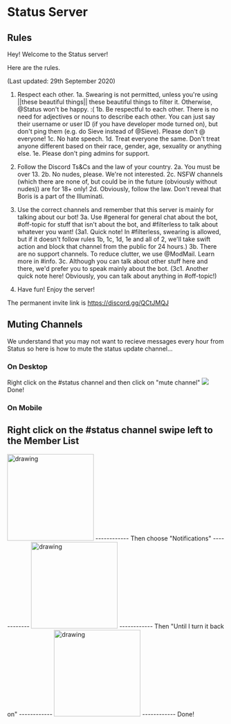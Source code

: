 # Status Server
## Rules
Hey! Welcome to the Status server!

Here are the rules.

(Last updated: 29th September 2020)

1. Respect each other.
1a. Swearing is not permitted, unless you're using ||these beautiful things|| these beautiful things to filter it. Otherwise, @Status won't be happy. :(
1b. Be respectful to each other. There is no need for adjectives or nouns to describe each other. You can just say their username or user ID (if you have developer mode turned on), but don't ping them (e.g. do Sieve instead of @Sieve). Please don't @ everyone!
1c. No hate speech.
1d. Treat everyone the same. Don't treat anyone different based on their race, gender, age, sexuality or anything else.
1e. Please don't ping admins for support. 

2. Follow the Discord Ts&Cs and the law of your country.
2a. You must be over 13.
2b. No nudes, please. We're not interested.
2c. NSFW channels (which there are none of, but could be in the future (obviously without nudes)) are for 18+ only!
2d. Obviously, follow the law. Don't reveal that Boris is a part of the Illuminati.

3. Use the correct channels and remember that this server is mainly for talking about our bot!
3a. Use #general for general chat about the bot, #off-topic for stuff that isn't about the bot, and #filterless to talk about whatever you want!
(3a1. Quick note! In #filterless, swearing is allowed, but if it doesn't follow rules 1b, 1c, 1d, 1e and all of 2, we'll take swift action and block that channel from the public for 24 hours.)
3b. There are no support channels. To reduce clutter, we use @ModMail. Learn more in #info.
3c. Although you can talk about other stuff here and there, we'd prefer you to speak mainly about the bot.
(3c1. Another quick note here! Obviously, you can talk about anything in #off-topic!)

4. Have fun! Enjoy the server!


The permanent invite link is https://discord.gg/QCtJMQJ

## Muting Channels
We understand that you may not want to recieve messages every hour from Status so here is how to mute the status update channel...

### On Desktop
Right click on the #status channel and then click on "mute channel"
![](https://i.imgur.com/V4FKZ1U.png)
Done!

### On Mobile
Right click on the #status channel swipe left to the Member List
------------
<img src="https://media.discordapp.net/attachments/642839321652494338/768861632440172559/image0.png" alt="drawing" width="200"/>
------------
Then choose "Notifications"
------------
<img src="https://media.discordapp.net/attachments/642839321652494338/768861633048084510/image1.png" alt="drawing" width="200"/>
------------
Then "Until I turn it back on"
------------
<img src="https://media.discordapp.net/attachments/642839321652494338/768861633329233950/image2.png" alt="drawing" width="200"/>
------------
Done!
